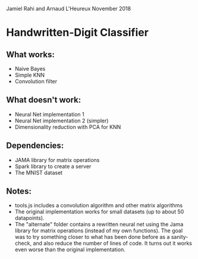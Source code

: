 Jamiel Rahi and Arnaud L'Heureux
November 2018

# Handwritten-Digit Classifier

## What works:

* Naive Bayes
* Simple KNN
* Convolution filter

## What doesn't work:

* Neural Net implementation 1
* Neural Net implementation 2 (simpler)
* Dimensionality reduction with PCA for KNN


## Dependencies:

* JAMA library for matrix operations
* Spark library to create a server
* The MNIST dataset

## Notes:

* tools.js includes a convolution algorithm and other matrix algorithms
* The original implementation works for small datasets (up to about 50 datapoints).
* The "alternate" folder contains a rewritten neural net using the Jama library for matrix operations (instead of my own functions). The goal was to try something closer to what has been done before as a sanity-check, and also reduce the number of lines of code. It turns out it works even worse than the original implementation.

